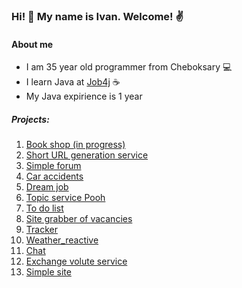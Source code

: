 ### Hi! 👋 My name is Ivan. Welcome! :v:

#### About me

* I am 35 year old programmer from Cheboksary :computer:
* I learn Java at [Job4j](https://job4j.ru/) :coffee:
* My Java expirience is 1 year

##### Projects:
1. [Book shop (in progress)](https://github.com/ivanmaleev/book-shop)
2. [Short URL generation service](https://github.com/ivanmaleev/job4j_urlshortcut)
3. [Simple forum](https://github.com/ivanmaleev/job4j_forum)
4. [Car accidents](https://github.com/ivanmaleev/job4j_car_accident)
5. [Dream job](https://github.com/ivanmaleev/job4j_dreamjob)
6. [Topic service Pooh](https://github.com/ivanmaleev/job4j_pooh)
7. [To do list](https://github.com/ivanmaleev/job4j_todo)
8. [Site grabber of vacancies](https://github.com/ivanmaleev/job4j_grabber)
9. [Tracker](https://github.com/ivanmaleev/job4j_tracker-new)
10. [Weather_reactive](https://github.com/ivanmaleev/weather_reactive)
11. [Chat](https://github.com/ivanmaleev/chat)
12. [Exchange volute service](https://github.com/ivanmaleev/exchange_rates)
13. [Simple site](https://github.com/ivanmaleev/simple-site)
